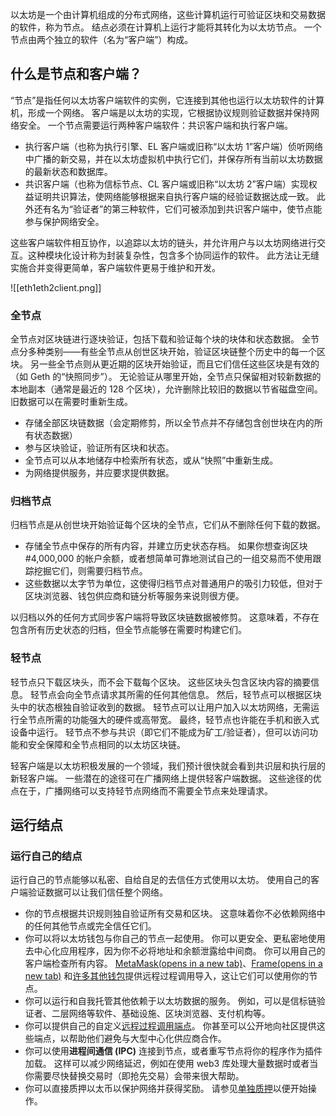 以太坊是一个由计算机组成的分布式网络，这些计算机运行可验证区块和交易数据的软件，称为节点。 结点必须在计算机上运行才能将其转化为以太坊节点。 一个节点由两个独立的软件（名为“客户端”）构成。

## 什么是节点和客户端？

“节点”是指任何以太坊客户端软件的实例，它连接到其他也运行以太坊软件的计算机，形成一个网络。 客户端是以太坊的实现，它根据协议规则验证数据并保持网络安全。 一个节点需要运行两种客户端软件：共识客户端和执行客户端。

- 执行客户端（也称为执行引擎、EL 客户端或旧称“以太坊 1”客户端）侦听网络中广播的新交易，并在以太坊虚拟机中执行它们，并保存所有当前以太坊数据的最新状态和数据库。
- 共识客户端（也称为信标节点、CL 客户端或旧称“以太坊 2”客户端）实现权益证明共识算法，使网络能够根据来自执行客户端的经验证数据达成一致。 此外还有名为“验证者”的第三种软件，它们可被添加到共识客户端中，使节点能参与保护网络安全。

这些客户端软件相互协作，以追踪以太坊的链头，并允许用户与以太坊网络进行交互。这种模块化设计称为封装复杂性，包含多个协同运作的软件。 此方法让无缝实施合并变得更简单，客户端软件更易于维护和开发。

![[eth1eth2client.png]]

### 全节点

全节点对区块链进行逐块验证，包括下载和验证每个块的块体和状态数据。 全节点分多种类别——有些全节点从创世区块开始，验证区块链整个历史中的每一个区块。 另一些全节点则从更近期的区块开始验证，而且它们信任这些区块是有效的（如 Geth 的“快照同步”）。 无论验证从哪里开始，全节点只保留相对较新数据的本地副本（通常是最近的 128 个区块），允许删除比较旧的数据以节省磁盘空间。 旧数据可以在需要时重新生成。

- 存储全部区块链数据（会定期修剪，所以全节点并不存储包含创世块在内的所有状态数据）
- 参与区块验证，验证所有区块和状态。
- 全节点可以从本地储存中检索所有状态，或从“快照”中重新生成。
- 为网络提供服务，并应要求提供数据。

### 归档节点

归档节点是从创世块开始验证每个区块的全节点，它们从不删除任何下载的数据。

- 存储全节点中保存的所有内容，并建立历史状态存档。 如果你想查询区块 #4,000,000 的帐户余额，或者想简单可靠地测试自己的一组交易而不使用跟踪挖掘它们，则需要归档节点。
- 这些数据以太字节为单位，这使得归档节点对普通用户的吸引力较低，但对于区块浏览器、钱包供应商和链分析等服务来说则很方便。

以归档以外的任何方式同步客户端将导致区块链数据被修剪。 这意味着，不存在包含所有历史状态的归档，但全节点能够在需要时构建它们。

### 轻节点

轻节点只下载区块头，而不会下载每个区块。 这些区块头包含区块内容的摘要信息。 轻节点会向全节点请求其所需的任何其他信息。 然后，轻节点可以根据区块头中的状态根独自验证收到的数据。 轻节点可以让用户加入以太坊网络，无需运行全节点所需的功能强大的硬件或高带宽。 最终，轻节点也许能在手机和嵌入式设备中运行。 轻节点不参与共识（即它们不能成为矿工/验证者），但可以访问功能和安全保障和全节点相同的以太坊区块链。

轻客户端是以太坊积极发展的一个领域，我们预计很快就会看到共识层和执行层的新轻客户端。 一些潜在的途径可在广播网络上提供轻客户端数据。 这些途径的优点在于，广播网络可以支持轻节点网络而不需要全节点来处理请求。

## 运行结点

### 运行自己的结点

运行自己的节点能够以私密、自给自足的去信任方式使用以太坊。 使用自己的客户端验证数据可以让我们信任整个网络。 

- 你的节点根据共识规则独自验证所有交易和区块。 这意味着你不必依赖网络中的任何其他节点或完全信任它们。
- 你可以将以太坊钱包与你自己的节点一起使用。 你可以更安全、更私密地使用去中心化应用程序，因为你不必将地址和余额泄露给中间商。 你可以用自己的客户端检查所有内容。 [MetaMask(opens in a new tab)](https://metamask.io/)、[Frame(opens in a new tab)](https://frame.sh/) 和[许多其他钱包](https://ethereum.org/zh/wallets/find-wallet/)提供远程过程调用导入，这让它们可以使用你的节点。
- 你可以运行和自我托管其他依赖于以太坊数据的服务。 例如，可以是信标链验证者、二层网络等软件、基础设施、区块浏览器、支付机构等。
- 你可以提供自己的自定义[远程过程调用端点](https://ethereum.org/zh/developers/docs/apis/json-rpc/)。 你甚至可以公开地向社区提供这些端点，以帮助他们避免与大型中心化供应商合作。
- 你可以使用**进程间通信 (IPC)** 连接到节点，或者重写节点将你的程序作为插件加载。 这样可以减少网络延迟，例如在使用 web3 库处理大量数据时或者当你需要尽快替换交易时（即抢先交易）会带来很大帮助。
- 你可以直接质押以太币以保护网络并获得奖励。 请参见[单独质押](https://ethereum.org/zh/staking/solo/)以便开始操作。